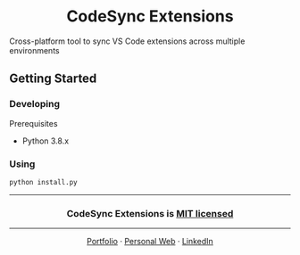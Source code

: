 <h1 align="center">
    CodeSync Extensions
</h1>

Cross-platform tool to sync VS Code extensions across multiple environments

## Getting Started

### Developing

Prerequisites

- Python 3.8.x

### Using

```bash
python install.py
```

---

<h3 align="center">
    CodeSync Extensions is <a href="LICENSE">MIT licensed</a>
</h3>

---

<p align="center">
    <a href="https://ignatiusmb.github.io">Portfolio</a>
    &middot;
    <a href="https://imbagus.com">Personal Web</a>
    &middot;
    <a href="https://www.linkedin.com/in/ignatiusmb/">LinkedIn</a>
</p>
